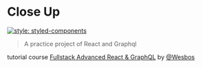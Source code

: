 # Close Up

[![style: styled-components](https://img.shields.io/badge/style-%F0%9F%92%85%20styled--components-orange.svg?colorB=daa357&colorA=db748e)](https://github.com/styled-components/styled-components)

> A practice project of React and Graphql

tutorial course [Fullstack Advanced React & GraphQL](https://advancedreact.com/) by [@Wesbos](https://github.com/wesbos)
